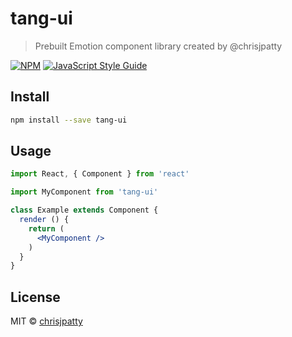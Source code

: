 # tang-ui

> Prebuilt Emotion component library created by @chrisjpatty

[![NPM](https://img.shields.io/npm/v/tang-ui.svg)](https://www.npmjs.com/package/tang-ui) [![JavaScript Style Guide](https://img.shields.io/badge/code_style-standard-brightgreen.svg)](https://standardjs.com)

## Install

```bash
npm install --save tang-ui
```

## Usage

```jsx
import React, { Component } from 'react'

import MyComponent from 'tang-ui'

class Example extends Component {
  render () {
    return (
      <MyComponent />
    )
  }
}
```

## License

MIT © [chrisjpatty](https://github.com/chrisjpatty)
